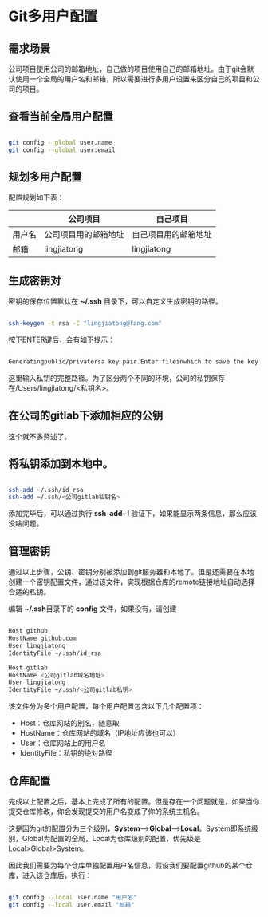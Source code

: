 # Git多用户配置

## 需求场景

公司项目使用公司的邮箱地址，自己做的项目使用自己的邮箱地址。由于git会默认使用一个全局的用户名和邮箱，所以需要进行多用户设置来区分自己的项目和公司的项目。


## 查看当前全局用户配置

```bash

git config --global user.name
git config --global user.email

```

## 规划多用户配置

配置规划如下表：

<div align = "center">

||公司项目|自己项目|
|----|----|----|
|用户名|公司项目用的邮箱地址|自己项目用的邮箱地址|
|邮箱|lingjiatong|lingjiatong|

</div>


## 生成密钥对

密钥的保存位置默认在 **~/.ssh** 目录下，可以自定义生成密钥的路径。

```bash

ssh-keygen -t rsa -C "lingjiatong@fang.com"

```

按下ENTER键后，会有如下提示：

```bash

Generatingpublic/privatersa key pair.Enter fileinwhich to save the key（/Users/lingjiatong/.ssh/id_rsa）：

```

这里输入私钥的完整路径。为了区分两个不同的环境，公司的私钥保存在/Users/lingjiatong/<私钥名>。

## 在公司的gitlab下添加相应的公钥

这个就不多赘述了。

## 将私钥添加到本地中。

```bash

ssh-add ~/.ssh/id_rsa
ssh-add ~/.ssh/<公司gitlab私钥名>

```

添加完毕后，可以通过执行 **ssh-add -l** 验证下，如果能显示两条信息，那么应该没啥问题。


## 管理密钥

通过以上步骤，公钥、密钥分别被添加到git服务器和本地了。但是还需要在本地创建一个密钥配置文件，通过该文件，实现根据仓库的remote链接地址自动选择合适的私钥。

编辑 **~/.ssh**目录下的 **config** 文件，如果没有，请创建

```bash

Host github
HostName github.com
User lingjiatong
IdentityFile ~/.ssh/id_rsa

Host gitlab
HostName <公司gitlab域名地址>
User lingjiatong
IdentityFile ~/.ssh/<公司gitlab私钥>

```

该文件分为多个用户配置，每个用户配置包含以下几个配置项：

* Host：仓库网站的别名，随意取
* HostName：仓库网站的域名（IP地址应该也可以）
* User：仓库网站上的用户名
* IdentityFile：私钥的绝对路径



## 仓库配置

完成以上配置之后，基本上完成了所有的配置。但是存在一个问题就是，如果当你提交仓库修改，你会发现提交的用户名变成了你的系统主机名。

这是因为git的配置分为三个级别，**System**-->**Global**-->**Local**。System即系统级别，Global为配置的全局，Local为仓库级别的配置，优先级是Local>Global>System。

因此我们需要为每个仓库单独配置用户名信息，假设我们要配置github的某个仓库，进入该仓库后，执行：

```bash

git config --local user.name "用户名"
git config --local user.email "邮箱"

```